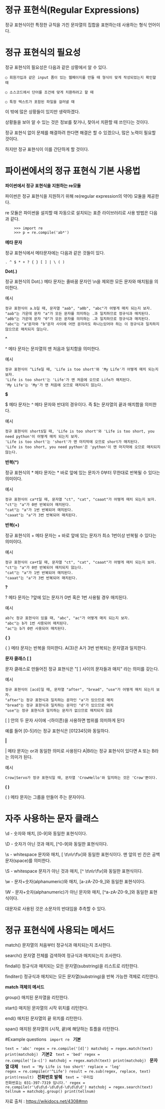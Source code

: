 # 정규 표현식(Regular Expressions)
정규 표현식이란 특정한 규칙을 가친 문자열의 집합을 표현하는데 사용하는 형식 언어이다.

# 정규 표현식의 필요성
정규 표현식의 필요성은 다음과 같은 상황에서 알 수 있다.

    ○ 회원가입과 같은 input 폼이 있는 웹페이지를 만들 때 형식이 맞게 작성되었는지 확인할 때

    ○ 소스코드에서 단어를 조건에 맞게 치환하려고 할 때

    ○ 특정 텍스트가 포함된 파일을 걸러낼 때

이 밖에 많은 상황들이 있지만 생략하겠다.

상황들을 보아 알 수 있는 것은 정보를 찾거나, 찾아서 치환할 때 쓰인다는 것이다.

정규 표현식 없이 문제를 해결하려 한다면 해결은 할 수 있겠으나, 많은 노력이 필요할 것이다.

하지만 정규 표현식이 이를 간단하게 할 것이다.

# 파이썬에서의 정규 표현식 기본 사용법

<b>파이썬에서 정규 표현식을 지원하는 re모듈</b>

파이썬은 정규 표현식을 지원하기 위해 re(regular expression의 약어) 모듈을 제공한다. 

re 모듈은 파이썬을 설치할 때 자동으로 설치되는 표준 라이브러리로 사용 방법은 다음과 같다.

        >>> import re
        >>> p = re.compile('ab*')

<b>메타 문자</b>

정규 표현식에서 메타문자에는 다음과 같은 것들이 있다.

    . ^ $ * + ? { } [ ] | \ ( )
    
<b>Dot(.)</b>

정규 표현식의 Dot(.) 메타 문자는 줄바꿈 문자인 \n을 제외한 모든 문자와 매치됨을 의미한다.

예시

    정규 표현식이 a.b일 때, 문자열 "aab", "a0b", "abc"가 어떻게 매치 되는지 보자.
    "aab"는 가운데 문자 "a"가 모든 문자를 의미하는 .과 일치하므로 정규식과 매치된다.
    "a0b"는 가운데 문자 "0"가 모든 문자를 의미하는 .과 일치하므로 정규식과 매치된다.
    "abc"는 "a"문자와 "b"문자 사이에 어떤 문자라도 하나는있어야 하는 이 정규식과 일치하지 않으므로 매치되지 않는다.

<b>^</b>

^ 메타 문자는 문자열의 맨 처음과 일치함을 의미한다.

예시

    정규 표현식이 ^Life일 때, 'Life is too short'와 'My Life'가 어떻게 매치 되는지 보자.
    'Life is too short'는 'Life'가 맨 처음에 오므로 Life가 매치된다.
    'My Life'는 'My'가 맨 처음에 오므로 매치되지 않는다.

<b>$</b>

$ 메타 문자는 ^ 메타 문자와 반대의 경우이다. 즉 $는 문자열의 끝과 매치함을 의미한다.

예시

    정규 표현식이 short$일 때, 'Life is too short'와 'Life is too short, you need python'이 어떻게 매치 되는지 보자.
    'Life is too short'는 'short'가 맨 마지막에 오므로 short가 매치된다.
    'Life is too short, you need python'은 'python'이 맨 마지막에 오므로 매치되지 않는다.
    
<b>반복(*)</b>

정규 표현식의 * 메타 문자는 * 바로 앞에 있는 문자가 0부터 무한대로 반복될 수 있다는 의미이다.

예시

    정규 표현식이 ca*t일 때, 문자열 "ct", "cat", "caaat"가 어떻게 매치 되는지 보자.
    "ct"는 "a"가 0번 반복되어 매치된다.
    "cat"는 "a"가 1번 반복되어 매치된다.
    "caaat"는 "a"가 3번 반복되어 매치된다.

<b>반복(+)</b>

정규 표현식의 + 메타 문자는 + 바로 앞에 있는 문자가 최소 1번이상 반복될 수 있다는 의미이다.

예시

    정규 표현식이 ca+t일 때, 문자열 "ct", "cat", "caaat"가 어떻게 매치 되는지 보자.
    "ct"는 "a"가 0번 반복되어 매치되지 않는다.
    "cat"는 "a"가 1번 반복되어 매치된다.
    "caaat"는 "a"가 3번 반복되어 매치된다.

<b>?</b>

? 메타 문자는 ?앞에 있는 문자가 0번 혹은 1번 사용될 경우 매치된다.

예시
  
    ab?c 정규 표현식이 있을 때, "abc", "ac"가 어떻게 매치 되는지 보자.
    "abc"는 b가 1번 사용되어 매치된다.
    "ac"는 b가 0번 사용되어 매치된다.
    
<b>{ }</b>

{ } 메타 문자는 반복을 의미한다. A{3}은 A가 3번 반복되는 문자열과 일치한다.

<b>문자 클래스 [ ] </b>

문자 클래스로 만들어진 정규 표현식은 "[ ] 사이의 문자들과 매치" 라는 의미를 갖는다.

예시

    정규 표현식이 [acd]일 때, 문자열 "after", "bread", "use"가 어떻게 매치 되는지 보자.
    "after"는 정규 표현식과 일치하는 문자인 "a"가 있으므로 매치
    "bread"는 정규 표현식과 일치하는 문자인 "d"가 있으므로 매치
    "use"는 정규 표현식과 일치하는 문자가 없으므로 매치되지 않음
    
[ ] 안의 두 문자 사이에 -(하이픈)을 사용하면 범위를 의미하게 된다

예를 들어 [0-5]라는 정규 표현식은 [012345]와 동일하다.

<b>|</b>

| 메타 문자는 or과 동일한 의미로 사용된다 A|B라는 정규 표현식이 있다면 A 또는 B라는 의미가 된다.

예시

    Crow|Servo가 정규 표현식일 때, 문자열 'CrowHello'와 일치하는 것은 'Crow'뿐이다.
    
<b>( )</b>

( ) 메타 문자는 그룹을 만들어 주는 문자이다.

<h1>자주 사용하는 문자 클래스</h1>

\d - 숫자와 매치, [0-9]와 동일한 표현식이다.

\D - 숫자가 아닌 것과 매치, [^0-9]와 동일한 표현식이다.

\s - whitespace 문자와 매치, [ \t\n\r\f\v]와 동일한 표현식이다. 맨 앞의 빈 칸은 공백문자(space)를 의미한다.

\S - whitespace 문자가 아닌 것과 매치, [^ \t\n\r\f\v]와 동일한 표현식이다.

\w - 문자+숫자(alphanumeric)와 매치, [a-zA-Z0-9_]와 동일한 표현식이다.

\W - 문자+숫자(alphanumeric)가 아닌 문자와 매치, [^a-zA-Z0-9_]와 동일한 표현식이다.

대문자로 사용된 것은 소문자의 반대임을 추측할 수 있다.

<h1>정규 표현식에 사용되는 메서드</h1>

match()	문자열의 처음부터 정규식과 매치되는지 조사한다.

search()	문자열 전체를 검색하여 정규식과 매치되는지 조사한다.

findall()	정규식과 매치되는 모든 문자열(substring)을 리스트로 리턴한다.

finditer()	정규식과 매치되는 모든 문자열(substring)을 반복 가능한 객체로 리턴한다.

<b>match 객체의 메서드</b>

group()	매치된 문자열을 리턴한다.

start()	매치된 문자열의 시작 위치를 리턴한다.

end()	매치된 문자열의 끝 위치를 리턴한다.

span()	매치된 문자열의 (시작, 끝)에 해당하는 튜플을 리턴한다.

#Example questions
<code>
    import re
</code>
    <b>기본</b>
<code>    
    text = 'abc'
    regex = re.compile('[d]')
    matchobj = regex.match(text)
    print(matchobj)
</code>
    <b>기본2</b>
<code>
    text = 'bed'
    regex = re.compile('[a-c]')
    matchobj = regex.match(text)
    print(matchobj)
</code>
    <b>문자열 대체</b>
<code>
    text = 'My Life is too short'
    replace = 'leg'
    regex = re.compile(r'^Life')
    result = re.sub(regex, replace, text)
    print(result)
</code>
    <b>전화번호 발췌</b>
<code>
    text = '우리집 전화번호는 031-397-7319 입니다.'
    regex = re.compile(r'\d\d\d-\d\d\d-\d\d\d\d')
    matchobj = regex.search(text)
    tellnum = matchobj.group()
    print(tellnum)
</code>


자료 출처 : https://wikidocs.net/4308#mn
